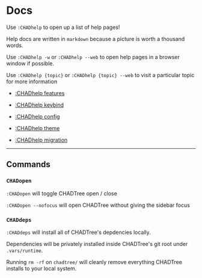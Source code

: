 # Docs

Use `:CHADhelp` to open up a list of help pages!

Help docs are written in `markdown` because a picture is worth a thousand words.

Use `:CHADhelp -w` or `:CHADhelp --web` to open help pages in a browser window if possible.

Use `:CHADhelp {topic}` or `:CHADhelp {topic} --web` to visit a particular topic for more information

- [:CHADhelp features](https://github.com/ms-jpq/chadtree/tree/future2/docs/FEATURES.md)

- [:CHADhelp keybind](https://github.com/ms-jpq/chadtree/tree/future2/docs/KEYBIND.md)

- [:CHADhelp config](https://github.com/ms-jpq/chadtree/tree/future2/docs/CONFIGURATION.md)

- [:CHADhelp theme](https://github.com/ms-jpq/chadtree/tree/future2/docs/THEME.md)

- [:CHADhelp migration](https://github.com/ms-jpq/chadtree/tree/future2/docs/MIGRATION.md)

---

## Commands

### `CHADopen`

`:CHADopen` will toggle CHADTree open / close

`:CHADopen --nofocus` will open CHADTree without giving the sidebar focus

### `CHADdeps`

`:CHADdeps` will install all of CHADTree's depdencies locally.

Dependencies will be privately installed inside CHADTree's git root under `.vars/runtime`.

Running `rm -rf` on `chadtree/` will cleanly remove everything CHADTree installs to your local system.
